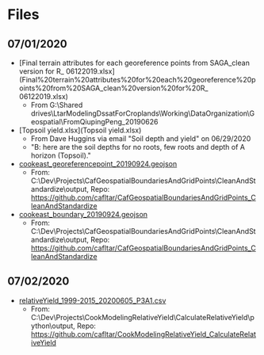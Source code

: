# Files

## 07/01/2020

* [Final terrain attributes for each georeference points from SAGA_clean version for R_ 06122019.xlsx](Final%20terrain%20attributes%20for%20each%20georeference%20points%20from%20SAGA_clean%20version%20for%20R_ 06122019.xlsx)
  * From G:\Shared drives\LtarModelingDssatForCroplands\Working\DataOrganization\Geospatial\FromQiupingPeng_20190626
* [Topsoil yield.xlsx](Topsoil yield.xlsx)
  * From Dave Huggins via email "Soil depth and yield" on 06/29/2020
  * "B: here are the soil depths for no roots, few roots and depth of A horizon (Topsoil)."
* [cookeast_georeferencepoint_20190924.geojson](cookeast_georeferencepoint_20190924.geojson)
  * From: C:\Dev\Projects\CafGeospatialBoundariesAndGridPoints\CleanAndStandardize\output, Repo: https://github.com/cafltar/CafGeospatialBoundariesAndGridPoints_CleanAndStandardize
* [cookeast_boundary_20190924.geojson](cookeast_boundary_20190924.geojson)
  * From: C:\Dev\Projects\CafGeospatialBoundariesAndGridPoints\CleanAndStandardize\output, Repo: https://github.com/cafltar/CafGeospatialBoundariesAndGridPoints_CleanAndStandardize

## 07/02/2020

* [relativeYield_1999-2015_20200605_P3A1.csv](relativeYield_1999-2015_20200605_P3A1.csv)
  * From: C:\Dev\Projects\CookModelingRelativeYield\CalculateRelativeYield\python\output, Repo: https://github.com/cafltar/CookModelingRelativeYield_CalculateRelativeYield
